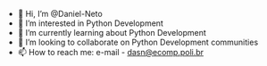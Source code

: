 - 👋 Hi, I’m @Daniel-Neto
- 👀 I’m interested in Python Development
- 🌱 I’m currently learning about Python Development
- 💞️ I’m looking to collaborate on Python Development communities
- 📫 How to reach me:  e-mail - dasn@ecomp.poli.br

<!---
Daniel-Neto/Daniel-Neto is a ✨ special ✨ repository because its `README.md` (this file) appears on your GitHub profile.
You can click the Preview link to take a look at your changes.
--->

